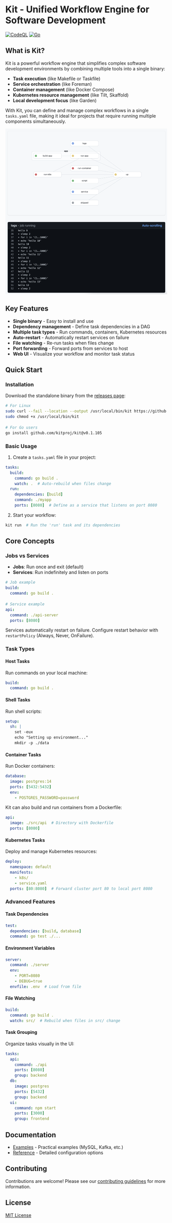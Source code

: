 # Kit - Unified Workflow Engine for Software Development

[![CodeQL](https://github.com/kitproj/kit/actions/workflows/codeql-analysis.yml/badge.svg)](https://github.com/kitproj/kit/actions/workflows/codeql-analysis.yml)
[![Go](https://github.com/kitproj/kit/actions/workflows/go.yml/badge.svg)](https://github.com/kitproj/kit/actions/workflows/go.yml)

## What is Kit?

Kit is a powerful workflow engine that simplifies complex software development environments by combining multiple tools into a single binary:

- **Task execution** (like Makefile or Taskfile)
- **Service orchestration** (like Foreman)
- **Container management** (like Docker Compose)
- **Kubernetes resource management** (like Tilt, Skaffold)
- **Local development focus** (like Garden)

With Kit, you can define and manage complex workflows in a single `tasks.yaml` file, making it ideal for projects that require running multiple components simultaneously.

![Kit UI Screenshot](img.png)

## Key Features

- **Single binary** - Easy to install and use
- **Dependency management** - Define task dependencies in a DAG
- **Multiple task types** - Run commands, containers, Kubernetes resources
- **Auto-restart** - Automatically restart services on failure
- **File watching** - Re-run tasks when files change
- **Port forwarding** - Forward ports from services to host
- **Web UI** - Visualize your workflow and monitor task status

## Quick Start

### Installation

Download the standalone binary from the [releases page](https://github.com/kitproj/kit/releases/latest):

```bash
# For Linux
sudo curl --fail --location --output /usr/local/bin/kit https://github.com/kitproj/kit/releases/download/v0.1.105/kit_v0.1.105_linux_386
sudo chmod +x /usr/local/bin/kit

# For Go users
go install github.com/kitproj/kit@v0.1.105
```

### Basic Usage

1. Create a `tasks.yaml` file in your project:

```yaml
tasks:
  build:
    command: go build .
    watch: .  # Auto-rebuild when files change
  run:
    dependencies: [build]
    command: ./myapp
    ports: [8080]  # Define as a service that listens on port 8080
```

2. Start your workflow:

```bash
kit run  # Run the 'run' task and its dependencies
```

## Core Concepts

### Jobs vs Services

- **Jobs**: Run once and exit (default)
- **Services**: Run indefinitely and listen on ports

```yaml
# Job example
build:
  command: go build .

# Service example
api:
  command: ./api-server
  ports: [8080]
```

Services automatically restart on failure. Configure restart behavior with `restartPolicy` (Always, Never, OnFailure).

### Task Types

#### Host Tasks

Run commands on your local machine:

```yaml
build:
  command: go build .
```

#### Shell Tasks

Run shell scripts:

```yaml
setup:
  sh: |
    set -eux
    echo "Setting up environment..."
    mkdir -p ./data
```

#### Container Tasks

Run Docker containers:

```yaml
database:
  image: postgres:14
  ports: [5432:5432]
  env:
    - POSTGRES_PASSWORD=password
```

Kit can also build and run containers from a Dockerfile:

```yaml
api:
  image: ./src/api  # Directory with Dockerfile
  ports: [8080]
```

#### Kubernetes Tasks

Deploy and manage Kubernetes resources:

```yaml
deploy:
  namespace: default
  manifests:
    - k8s/
    - service.yaml
  ports: [80:8080]  # Forward cluster port 80 to local port 8080
```

### Advanced Features

#### Task Dependencies

```yaml
test:
  dependencies: [build, database]
  command: go test ./...
```

#### Environment Variables

```yaml
server:
  command: ./server
  env:
    - PORT=8080
    - DEBUG=true
  envfile: .env  # Load from file
```

#### File Watching

```yaml
build:
  command: go build .
  watch: src/  # Rebuild when files in src/ change
```

#### Task Grouping

Organize tasks visually in the UI:

```yaml
tasks:
  api:
    command: ./api
    ports: [8080]
    group: backend
  db:
    image: postgres
    ports: [5432]
    group: backend
  ui:
    command: npm start
    ports: [3000]
    group: frontend
```

## Documentation

- [Examples](docs/examples) - Practical examples (MySQL, Kafka, etc.)
- [Reference](docs/reference) - Detailed configuration options

## Contributing

Contributions are welcome! Please see our [contributing guidelines](CONTRIBUTING.md) for more information.

## License

[MIT License](LICENSE)
